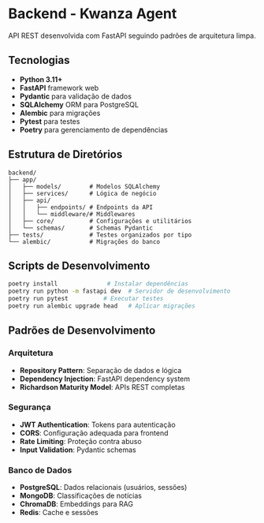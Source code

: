 # Backend - Kwanza Agent

API REST desenvolvida com FastAPI seguindo padrões de arquitetura limpa.

## Tecnologias

- **Python 3.11+** 
- **FastAPI** framework web
- **Pydantic** para validação de dados
- **SQLAlchemy** ORM para PostgreSQL
- **Alembic** para migrações
- **Pytest** para testes
- **Poetry** para gerenciamento de dependências

## Estrutura de Diretórios

```
backend/
├── app/
│   ├── models/        # Modelos SQLAlchemy
│   ├── services/      # Lógica de negócio
│   ├── api/
│   │   ├── endpoints/ # Endpoints da API
│   │   └── middleware/# Middlewares
│   ├── core/          # Configurações e utilitários
│   └── schemas/       # Schemas Pydantic
├── tests/             # Testes organizados por tipo
└── alembic/           # Migrações do banco
```

## Scripts de Desenvolvimento

```bash
poetry install              # Instalar dependências
poetry run python -m fastapi dev  # Servidor de desenvolvimento
poetry run pytest          # Executar testes
poetry run alembic upgrade head   # Aplicar migrações
```

## Padrões de Desenvolvimento

### Arquitetura
- **Repository Pattern**: Separação de dados e lógica
- **Dependency Injection**: FastAPI dependency system
- **Richardson Maturity Model**: APIs REST completas

### Segurança
- **JWT Authentication**: Tokens para autenticação
- **CORS**: Configuração adequada para frontend
- **Rate Limiting**: Proteção contra abuso
- **Input Validation**: Pydantic schemas

### Banco de Dados
- **PostgreSQL**: Dados relacionais (usuários, sessões)
- **MongoDB**: Classificações de notícias
- **ChromaDB**: Embeddings para RAG
- **Redis**: Cache e sessões
